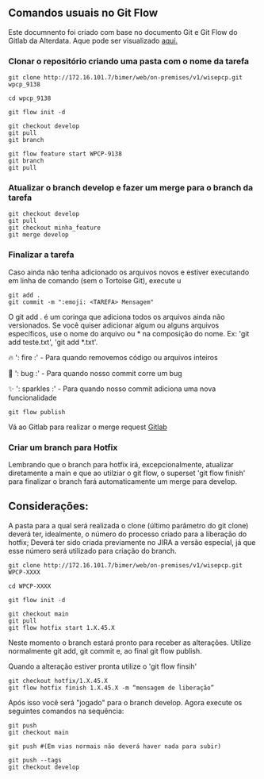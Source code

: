 
## Comandos usuais no Git Flow

Este documnento foi criado com base no documento Git e Git Flow do Gitlab da Alterdata. Aque pode ser visualizado [aqui.](http://git-sqa.alterdata.matriz/bimer/docs/-/wikis/git-e-git-flow)


### Clonar o repositório criando uma pasta com o nome da tarefa
````
git clone http://172.16.101.7/bimer/web/on-premises/v1/wisepcp.git wpcp_9138
````
````
cd wpcp_9138
````
````
git flow init -d
````
````
git checkout develop
git pull
git branch

git flow feature start WPCP-9138
git branch
git pull
````


### Atualizar o branch develop e fazer um merge para o branch da tarefa
````
git checkout develop
git pull
git checkout minha_feature
git merge develop
````

### Finalizar a tarefa 
Caso ainda não tenha adicionado os arquivos novos e estiver executando em linha de comando (sem o Tortoise Git), execute u
````
git add . 
git commit -m ":emoji: <TAREFA> Mensagem"
````
O git add . é um coringa que adiciona todos os arquivos ainda não versionados. Se você quiser adicionar algum ou alguns arquivos específicos, use o nome do arquivo ou * na composição do nome. Ex: 'git add teste.txt', 'git add *.txt'.


🔥 ': fire :' - Para quando removemos código ou arquivos inteiros

🐛 ': bug :' - Para quando nosso commit corre um bug

✨ ': sparkles :' - Para quando nosso commit adiciona uma nova funcionalidade

````
git flow publish
````
Vá ao Gitlab para realizar o merge request
[Gitlab](http://git-sqa.alterdata.matriz/bimer/web/on-premises/v1/wisepcp/-/merge_requests)










### Criar um branch para Hotfix
Lembrando que o branch para hotfix irá, excepcionalmente, atualizar diretamente a main e que ao utilziar o git flow, o superset 'git flow finish' para finalizar o branch fará automaticamente um merge para develop.

## Considerações: 
A pasta para a qual será realizada o clone (último parâmetro do git clone) deverá ter, idealmente, o número do processo criado para a liberação do hotfix; 
Deverá ter sido criada previamente no JIRA a versão especial, já que esse número será utilizado para criação do branch.

````
git clone http://172.16.101.7/bimer/web/on-premises/v1/wisepcp.git WPCP-XXXX 
````

````
cd WPCP-XXXX
````

````
git flow init -d
````

````
git checkout main
git pull
git flow hotfix start 1.X.45.X
````

Neste momento o branch estará pronto para receber as alterações. Utilize normalmente git add, git commit e, ao final git flow publish.

Quando a alteração estiver pronta utilize o 'git flow finsih'
````
git checkout hotfix/1.X.45.X
git flow hotfix finish 1.X.45.X -m “mensagem de liberação”
````


Após isso você será "jogado" para o branch develop. Agora execute os seguintes comandos na sequência:
````
git push
git checkout main
````

````
git push #(Em vias normais não deverá haver nada para subir)
````

````
git push --tags
git checkout develop

````







